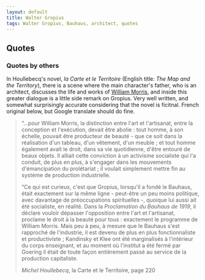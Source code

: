 ```yaml
---
layout: default
title: Walter Gropius
tags: Walter Gropius, Bauhaus, architect, quotes
---
```


## Quotes

### Quotes by others

In Houllebecq's novel, *la Carte et le Territoire* (English title: *The Map and
the Territory*), there is a scene where the main character's father, who is an
architect, discusses the life and works of [William
Morris](http://en.wikipedia.org/wiki/William_Morris), and inside this greater
dialogue is a little side remark on Gropius. Very well written, and somewhat
surprisingly accurate considering that the novel is ficitnal. French original
below, but Google translate should do fine.

> “…pour William Morris, la distinction entre l'art et l'artisanat, entre la
> conception et l'exécution, devait être abolie : tout homme, à son échelle,
> pouvait être producteur de beauté - que ce soit dans la réalisation d'un
> tableau, d'un vêtement, d'un meuble ; et tout homme également avait le droit,
> dans sa vie quotidienne, d'être entouré de beaux objets. Il alliait cette
> conviction à un activisme socialiste qui l'a conduit, de plus en plus, à
> s'engager dans les mouvements d'émancipation du prolétariat ; il voulait
> simplement mettre fin au système de production industrielle.
>
> “Ce qui est curieux, c'est que Gropius, lorsqu'il a fondé le Bauhaus, était
> exactement sur la même ligne - peut-être un peu moins politique, avec
> davantage de préoccupations spirituelles -, quoique lui aussi ait été
> socialiste, en réalité.  Dans la *Proclamation du Bauhaus de 1919*, il
> déclare vouloir dépasser l'opposition entre l'art et l'artisanat, proclame le
> droit à la beauté pour tous : exactement le programme de William Morris. Mais
> peu à peu, à mesure que le Bauhaus s'est rapproché de l'industrie, il est
> devenu de plus en plus fonctionnaliste et productiviste ; Kandinsky et Klee
> ont été marginalisés à l'intérieur du corps enseignant, et au moment où
> l'institut a été fermé par Goering il était de toute façon entièrement passé
> au service de la production capitaliste.
>
> <cite>Michel Houllebecq</cite>, la Carte et le Territoire, page 220
